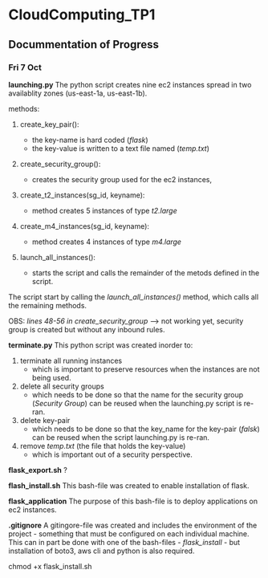# CloudComputing_TP1

## Docummentation of Progress

### Fri 7 Oct

**launching.py**
The python script creates nine ec2 instances spread in two availablity zones (us-east-1a, us-east-1b).

methods:

1. create_key_pair():

   - the key-name is hard coded (_flask_)
   - the key-value is written to a text file named (_temp.txt_)

2. create_security_group():

   - creates the security group used for the ec2 instances,

3. create_t2_instances(sg_id, keyname):

   - method creates 5 instances of type _t2.large_

4. create_m4_instances(sg_id, keyname):

   - method creates 4 instances of type _m4.large_

5. launch_all_instances():
   - starts the script and calls the remainder of the metods defined in the script.

The script start by calling the _launch_all_instances()_ method, which calls all the remaining methods.

OBS: _lines 48-56 in create_security_group_ --> not working yet, security group is created but without any inbound rules.

**terminate.py**
This python script was created inorder to:

1. terminate all running instances
   - which is important to preserve resources when the instances are not being used.
2. delete all security groups
   - which needs to be done so that the name for the security group (_Security Group_) can be reused when the launching.py script is re-ran.
3. delete key-pair
   - which needs to be done so that the key_name for the key-pair (_falsk_) can be reused when the script launching.py is re-ran.
4. remove _temp.txt_ (the file that holds the key-value)
   - which is important out of a security perspective.

**flask_export.sh**
?

**flash_install.sh**
This bash-file was created to enable installation of flask.

**flask_application**
The purpose of this bash-file is to deploy applications on ec2 instances.

**.gitignore**
A gitingore-file was created and includes the environment of the project - something that must be configured on each individual machine. This can in part be done with one of the bash-files - _flask_install_ - but installation of boto3, aws cli and python is also required.

chmod +x flask_install.sh
